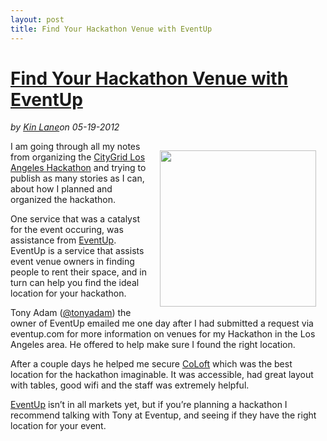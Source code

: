 ---layout: posttitle: Find Your Hackathon Venue with EventUp---<h1 class="title"><a href="#" rel="bookmark" title="Find Your Hackathon Venue with EventUp">Find Your Hackathon Venue with EventUp</a></h1><i><span class="small">by</span> <a href="https://plus.google.com/106460238807821851374" rel="author">Kin Lane</a><span class="small">on</span> <span class="post-date">05-19-2012</span></i><p></p><p><img style="padding: 15px;" src="http://kinlane-productions.s3.amazonaws.com/events/citygrid-la-hackathon/gI_76610_Eventuplogo.png" alt="" width="250" align="right" /></p>
<p>I am going through all my notes from organizing the <a title="CityGrid Los angeles Hackathon" href="http://www.citygridmedia.com/developer/blog/citygrid-hackathon-los-angeles-is-a-wrap/">CityGrid Los Angeles Hackathon</a> and trying to publish as many stories as I can, about how I planned and organized the hackathon.</p>
<p>One service that was a catalyst for the event occuring, was assistance from <a title="EventUp" href="http://eventup.com/">EventUp</a>.  EventUp is a service that assists event venue owners in finding people to rent their space, and in turn can help you find the ideal location for your hackathon.&nbsp;</p>
<p>Tony Adam (<a title="@tonyadam" href="https://twitter.com/#!/tonyadam">@tonyadam</a>) the owner of EventUp emailed me one day after I had submitted a request via eventup.com for more information on venues for my Hackathon in the Los Angeles area.  He offered to help make sure I found the right location.</p>
<p>After a couple days he helped me secure <a href="http://www.coloft.com/">CoLoft</a> which was the best location for the hackathon imaginable.  It was accessible, had great layout with tables, good wifi and the staff was extremely helpful.</p>
<p><a title="EventUp" href="http://eventup.com/">EventUp</a> isn&rsquo;t in all markets yet, but if you&rsquo;re planning a hackathon I recommend talking with Tony at Eventup, and seeing if they have the right location for your event.</p>
